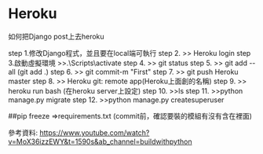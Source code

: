# Heroku
如何把Django post上去heroku

step 1.修改Django程式，並且要在local端可執行
step 2. >> Heroku login
step 3.啟動虛擬環境 >>.\Scripts\activate
step 4. >> git status
step 5. >> git add --all (git add .)
step 6. >> git commit-m  "First"
step 7. >> git push Heroku master
step 8. >> Heroku git: remote app(Heroku上面創的名稱)
step 9. >> heroku run bash (在heroku server上設定)
step 10. >>ls 
step 11. >>python manage.py migrate
step 12. >>python manage.py createsuperuser

##pip freeze =>requirements.txt (commit前，確認要裝的模組有沒有含在裡面)

參考資料:
https://www.youtube.com/watch?v=MoX36izzEWY&t=1590s&ab_channel=buildwithpython
